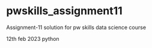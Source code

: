 # pwskills_assignment11
Assignment-11 solution for pw skills data science course

12th feb 2023 python

